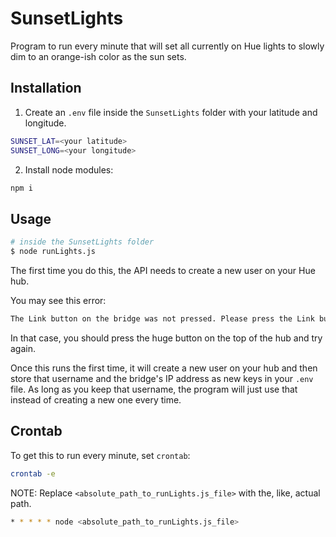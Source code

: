 # SunsetLights

Program to run every minute that will set all currently on Hue lights to slowly dim to an orange-ish color as the sun sets.

## Installation

1. Create an `.env` file inside the `SunsetLights` folder with your latitude and longitude.

```sh
SUNSET_LAT=<your latitude>
SUNSET_LONG=<your longitude>
```

2. Install node modules:

```sh
npm i
```

## Usage

```sh
# inside the SunsetLights folder
$ node runLights.js
```

The first time you do this, the API needs to create a new user on your Hue hub.

You may see this error:

```sh
The Link button on the bridge was not pressed. Please press the Link button and try again.
```

In that case, you should press the huge button on the top of the hub and try again.

Once this runs the first time, it will create a new user on your hub and then store that username and the bridge's IP address as new keys in your `.env` file. As long as you keep that username, the program will just use that instead of creating a new one every time.

## Crontab

To get this to run every minute, set `crontab`:

```sh
crontab -e
```

NOTE: Replace `<absolute_path_to_runLights.js_file>` with the, like, actual path.

```sh
* * * * * node <absolute_path_to_runLights.js_file>
```
